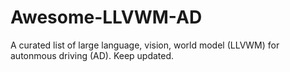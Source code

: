 # Awesome-LLVWM-AD
A curated list of large language, vision, world model (LLVWM) for autonmous driving (AD). Keep updated. 
